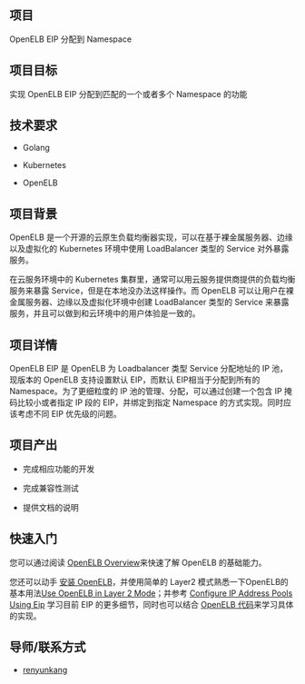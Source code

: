 ## 项目

OpenELB EIP 分配到 Namespace



## 项目目标

实现 OpenELB EIP 分配到匹配的一个或者多个 Namespace 的功能



## 技术要求
- Golang

- Kubernetes

- OpenELB

  

## 项目背景
OpenELB 是一个开源的云原生负载均衡器实现，可以在基于裸金属服务器、边缘以及虚拟化的 Kubernetes 环境中使用 LoadBalancer 类型的 Service 对外暴露服务。

在云服务环境中的 Kubernetes 集群里，通常可以用云服务提供商提供的负载均衡服务来暴露 Service，但是在本地没办法这样操作。而 OpenELB 可以让用户在裸金属服务器、边缘以及虚拟化环境中创建 LoadBalancer 类型的 Service 来暴露服务，并且可以做到和云环境中的用户体验是一致的。



## 项目详情

OpenELB EIP 是 OpenELB 为 Loadbalancer 类型 Service 分配地址的 IP 池，现版本的 OpenELB 支持设置默认 EIP，而默认 EIP相当于分配到所有的 Namespace。为了更细粒度的 IP 池的管理、分配，可以通过创建一个包含 IP 掩码比较小或者指定 IP 段的 EIP，并绑定到指定 Namespace 的方式实现。同时应该考虑不同 EIP 优先级的问题。



## 项目产出

- 完成相应功能的开发

- 完成兼容性测试

- 提供文档的说明

  

## 快速入门

您可以通过阅读 [OpenELB Overview](https://openelb.io/docs/overview/)来快速了解 OpenELB 的基础能力。

您还可以动手 [安装 OpenELB](https://openelb.io/docs/getting-started/installation/)，并使用简单的 Layer2 模式熟悉一下OpenELB的基本用法[Use OpenELB in Layer 2 Mode](https://openelb.io/docs/getting-started/usage/use-openelb-in-layer-2-mode/)；并参考 [Configure IP Address Pools Using Eip](https://openelb.io/docs/getting-started/configuration/configure-ip-address-pools-using-eip/) 学习目前 EIP 的更多细节，同时也可以结合 [OpenELB 代码](https://github.com/openelb/openelb)来学习具体的实现。



## 导师/联系方式

-   [renyunkang](https://github.com/renyunkang/)
